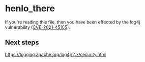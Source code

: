 # henlo_there

If you're reading this file, then you have been effected by the log4j vulnerability ([CVE-2021-45105][1]).  

## Next steps 

https://logging.apache.org/log4j/2.x/security.html 

[1]:https://thehackernews.com/2021/12/apache-issues-3rd-patch-to-fix-new-high.html
